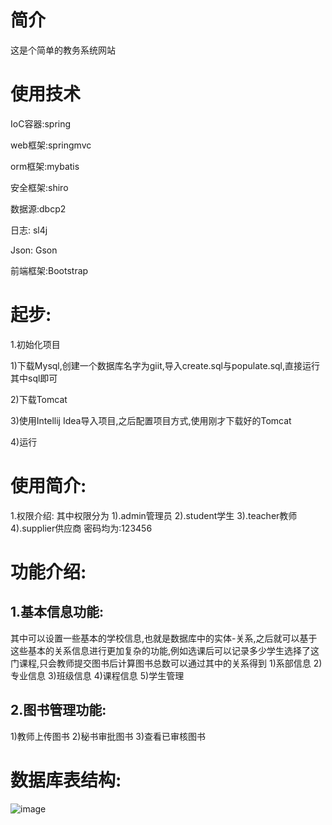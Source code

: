 # 简介
这是个简单的教务系统网站

# 使用技术            
  IoC容器:spring
  
  web框架:springmvc
  
  orm框架:mybatis
  
  安全框架:shiro
  
  数据源:dbcp2
  
  日志: sl4j
  
  Json: Gson
  
  前端框架:Bootstrap

# 起步:

  1.初始化项目

  1)下载Mysql,创建一个数据库名字为giit,导入create.sql与populate.sql,直接运行其中sql即可

  2)下载Tomcat

  3)使用Intellij Idea导入项目,之后配置项目方式,使用刚才下载好的Tomcat

  4)运行

# 使用简介:

  1.权限介绍:
  其中权限分为
  1).admin管理员
  2).student学生
  3).teacher教师
  4).supplier供应商
  密码均为:123456

# 功能介绍:
##  1.基本信息功能:
  其中可以设置一些基本的学校信息,也就是数据库中的实体-关系,之后就可以基于这些基本的关系信息进行更加复杂的功能,例如选课后可以记录多少学生选择了这门课程,只会教师提交图书后计算图书总数可以通过其中的关系得到
  1)系部信息
  2)专业信息
  3)班级信息
  4)课程信息
  5)学生管理


## 2.图书管理功能:
  1)教师上传图书
  2)秘书审批图书
  3)查看已审核图书
  
# 数据库表结构:
![image](http://7xi78h.com1.z0.glb.clouddn.com/db.png)

